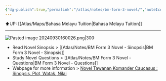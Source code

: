 ```yaml
---
{"dg-publish":true,"permalink":"/atlas/notes/bm-form-3-novel/","noteIcon":""}
---
```


⬆️UP: [[Atlas/Maps/Bahasa Melayu Tuition\|Bahasa Melayu Tuition]]

---
![Pasted image 20240930160026.png|300](/img/user/Atlas/Utilities/Images/Pasted%20image%2020240930160026.png)

- Read Novel Sinopsis > [[Atlas/Notes/BM Form 3 Novel - Sinopsis\|BM Form 3 Novel - Sinopsis]]
- Study Novel Questions > [[Atlas/Notes/BM Form 3 Novel - Questions\|BM Form 3 Novel - Questions]]
- Webpage for more information > [Novel Tawanan Komander Caucasus : Sinopsis, Plot, Watak, Nilai](https://www.irujukan.my/novel-tawanan-komander-caucasus/)
